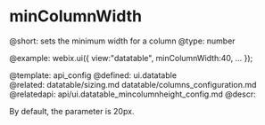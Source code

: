 minColumnWidth
=============


@short: sets the minimum width for a column
@type:  number

@example:
webix.ui({
	view:"datatable",
	minColumnWidth:40,
	...
});

@template:	api_config
@defined:	ui.datatable	
@related:
	datatable/sizing.md
    datatable/columns_configuration.md
@relatedapi:
	api/ui.datatable_mincolumnheight_config.md
@descr:

By default, the parameter is 20px.